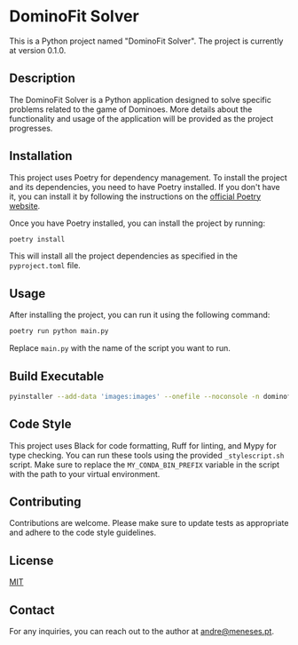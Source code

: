 # DominoFit Solver

This is a Python project named "DominoFit Solver". The project is currently at version 0.1.0.

## Description

The DominoFit Solver is a Python application designed to solve specific problems related to the game of Dominoes. More details about the functionality and usage of the application will be provided as the project progresses.

## Installation

This project uses Poetry for dependency management. To install the project and its dependencies, you need to have Poetry installed. If you don't have it, you can install it by following the instructions on the [official Poetry website](https://python-poetry.org/docs/#installation).

Once you have Poetry installed, you can install the project by running:

```bash
poetry install
```

This will install all the project dependencies as specified in the `pyproject.toml` file.

## Usage

After installing the project, you can run it using the following command:

```bash
poetry run python main.py
```

Replace `main.py` with the name of the script you want to run.

## Build Executable

```bash
pyinstaller --add-data 'images:images' --onefile --noconsole -n dominofit-solver source/main.py
```

## Code Style

This project uses Black for code formatting, Ruff for linting, and Mypy for type checking. You can run these tools using the provided `_stylescript.sh` script. Make sure to replace the `MY_CONDA_BIN_PREFIX` variable in the script with the path to your virtual environment.

## Contributing

Contributions are welcome. Please make sure to update tests as appropriate and adhere to the code style guidelines.

## License

[MIT](https://choosealicense.com/licenses/mit/)

## Contact

For any inquiries, you can reach out to the author at andre@meneses.pt.